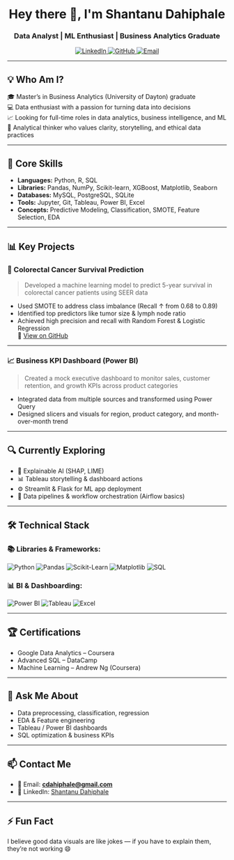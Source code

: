 <h1 align="center">Hey there 👋, I'm Shantanu Dahiphale</h1>
<h3 align="center">Data Analyst | ML Enthusiast | Business Analytics Graduate</h3>

<p align="center">
  <a href="https://linkedin.com/in/shantanu-dahiphale](https://www.linkedin.com/in/shantanu-dahiphale-749190201" target="_blank">
    <img src="https://img.shields.io/badge/LinkedIn-blue?style=for-the-badge&logo=linkedin&logoColor=white" alt="LinkedIn" />
  </a>
  <a href="https://github.com/wckd111" target="_blank">
    <img src="https://img.shields.io/badge/GitHub-black?style=for-the-badge&logo=github&logoColor=white" alt="GitHub" />
  </a>
  <a href="mailto:cdahiphale@gmail.com" target="_blank">
    <img src="https://img.shields.io/badge/Gmail-red?style=for-the-badge&logo=gmail&logoColor=white" alt="Email" />
  </a>
</p>

---

## 💡 Who Am I?

🎓 Master’s in Business Analytics (University of Dayton) graduate  
💻 Data enthusiast with a passion for turning data into decisions  
📈 Looking for full-time roles in data analytics, business intelligence, and ML  
🧠 Analytical thinker who values clarity, storytelling, and ethical data practices  

---

## 🧩 Core Skills

- **Languages:** Python, R, SQL  
- **Libraries:** Pandas, NumPy, Scikit-learn, XGBoost, Matplotlib, Seaborn  
- **Databases:** MySQL, PostgreSQL, SQLite  
- **Tools:** Jupyter, Git, Tableau, Power BI, Excel  
- **Concepts:** Predictive Modeling, Classification, SMOTE, Feature Selection, EDA  

---

## 📊 Key Projects

### 🧬 Colorectal Cancer Survival Prediction  
> Developed a machine learning model to predict 5-year survival in colorectal cancer patients using SEER data  
- Used SMOTE to address class imbalance (Recall ↑ from 0.68 to 0.89)  
- Identified top predictors like tumor size & lymph node ratio  
- Achieved high precision and recall with Random Forest & Logistic Regression  
🔗 [View on GitHub](https://github.com/Ayushs10/ColorectalCancerSurvivalPrediction)

---

### 📈 Business KPI Dashboard (Power BI)  
> Created a mock executive dashboard to monitor sales, customer retention, and growth KPIs across product categories  
- Integrated data from multiple sources and transformed using Power Query  
- Designed slicers and visuals for region, product category, and month-over-month trend  

---

## 🔍 Currently Exploring

- 🔬 Explainable AI (SHAP, LIME)  
- 📊 Tableau storytelling & dashboard actions  
- ⚙️ Streamlit & Flask for ML app deployment  
- 🔄 Data pipelines & workflow orchestration (Airflow basics)

---

## 🛠️ Technical Stack

### 📚 Libraries & Frameworks:
![Python](https://img.shields.io/badge/Python-3670A0?style=for-the-badge&logo=python&logoColor=ffdd54)
![Pandas](https://img.shields.io/badge/Pandas-150458.svg?style=for-the-badge&logo=pandas&logoColor=white)
![Scikit-Learn](https://img.shields.io/badge/Scikit--Learn-F7931E.svg?style=for-the-badge&logo=scikit-learn&logoColor=white)
![Matplotlib](https://img.shields.io/badge/Matplotlib-20232A.svg?style=for-the-badge&logo=matplotlib&logoColor=white)
![SQL](https://img.shields.io/badge/SQL-336791?style=for-the-badge&logo=postgresql&logoColor=white)

### 📊 BI & Dashboarding:
![Power BI](https://img.shields.io/badge/Power--BI-F2C811?style=for-the-badge&logo=power-bi&logoColor=black)
![Tableau](https://img.shields.io/badge/Tableau-E97627?style=for-the-badge&logo=tableau&logoColor=white)
![Excel](https://img.shields.io/badge/Excel-217346?style=for-the-badge&logo=microsoft-excel&logoColor=white)

---

## 🏆 Certifications

- Google Data Analytics – Coursera  
- Advanced SQL – DataCamp  
- Machine Learning – Andrew Ng (Coursera)

---

## 💬 Ask Me About

- Data preprocessing, classification, regression  
- EDA & Feature engineering  
- Tableau / Power BI dashboards  
- SQL optimization & business KPIs  

---

## 📫 Contact Me

- 📧 Email: **cdahiphale@gmail.com**  
- 🔗 LinkedIn: [Shantanu Dahiphale](https://linkedin.com/in/shantanu-dahiphale)

---

## ⚡ Fun Fact

I believe good data visuals are like jokes — if you have to explain them, they’re not working 😄  
